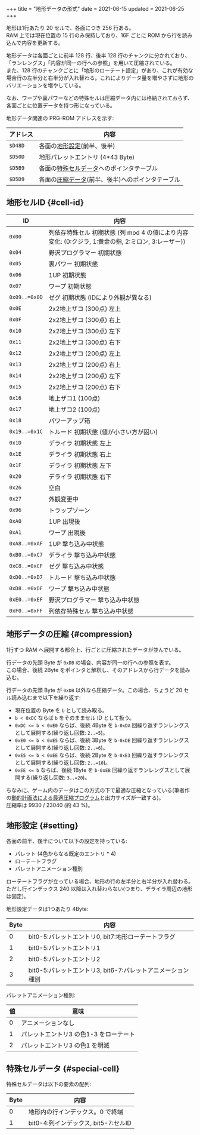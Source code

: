 +++
title = "地形データの形式"
date = 2021-06-15
updated = 2021-06-25
+++

地形は1行あたり 20 セルで、各面につき 256 行ある。  
RAM 上では現在位置の 15 行のみ保持しており、16F ごとに ROM から行を読み込んで内容を更新する。

地形データは各面ごとに前半 128 行、後半 128 行のチャンクに分かれており、「ランレングス」「内容が同一の行への参照」を用いて圧縮されている。  
また、128 行のチャンクごとに「地形のローテート設定」があり、これが有効な場合行の左半分と右半分が入れ替わる。これによりデータ量を増やさずに地形のバリエーションを増やしている。

なお、ワープや裏パワーなどの特殊セルは圧縮データ内には格納されておらず、各面ごとに位置データを持つ形になっている。  

地形データ関連の PRG-ROM アドレスを示す:

| アドレス | 内容                                                             |
| --       | --                                                               |
| `$D48D`  | 各面の[地形設定](#setting)(前半、後半)                           |
| `$D50D`  | 地形パレットエントリ (4*43 Byte)                                 |
| `$D5B9`  | 各面の[特殊セルデータ](#special-cell)へのポインタテーブル        |
| `$D5D9`  | 各面の[圧縮データ](#compression)(前半、後半)へのポインタテーブル |

## 地形セルID {#cell-id}

| ID            | 内容                                                                                                |
| --            | --                                                                                                  |
| `0x00`        | 列依存特殊セル 初期状態 (列 mod 4 の値により内容変化: (0:クジラ, 1:黄金の指, 2:ミロン, 3:レーザー)) |
| `0x04`        | 野沢プログラマー 初期状態                                                                           |
| `0x05`        | 裏パワー 初期状態                                                                                   |
| `0x06`        | 1UP 初期状態                                                                                        |
| `0x07`        | ワープ 初期状態                                                                                     |
| `0x09..=0x0D` | ゼグ 初期状態 (IDにより外観が異なる)                                                                |
| `0x0E`        | 2x2地上ザコ (300点) 左上                                                                            |
| `0x0F`        | 2x2地上ザコ (300点) 右上                                                                            |
| `0x10`        | 2x2地上ザコ (300点) 左下                                                                            |
| `0x11`        | 2x2地上ザコ (300点) 右下                                                                            |
| `0x12`        | 2x2地上ザコ (200点) 左上                                                                            |
| `0x13`        | 2x2地上ザコ (200点) 右上                                                                            |
| `0x14`        | 2x2地上ザコ (200点) 左下                                                                            |
| `0x15`        | 2x2地上ザコ (200点) 右下                                                                            |
| `0x16`        | 地上ザコ1 (100点)                                                                                   |
| `0x17`        | 地上ザコ2 (100点)                                                                                   |
| `0x18`        | パワーアップ箱                                                                                      |
| `0x19..=0x1C` | トルード 初期状態 (値が小さい方が固い)                                                              |
| `0x1D`        | デライラ 初期状態 左上                                                                              |
| `0x1E`        | デライラ 初期状態 右上                                                                              |
| `0x1F`        | デライラ 初期状態 左下                                                                              |
| `0x20`        | デライラ 初期状態 右下                                                                              |
| `0x26`        | 空白                                                                                                |
| `0x27`        | 外観変更中                                                                                          |
| `0x96`        | トラップゾーン                                                                                      |
| `0xA0`        | 1UP 出現後                                                                                          |
| `0xA1`        | ワープ 出現後                                                                                       |
| `0xA8..=0xAF` | 1UP 撃ち込み中状態                                                                                  |
| `0xB0..=0xC7` | デライラ 撃ち込み中状態                                                                             |
| `0xC8..=0xCF` | ゼグ 撃ち込み中状態                                                                                 |
| `0xD0..=0xD7` | トルード 撃ち込み中状態                                                                             |
| `0xD8..=0xDF` | ワープ 撃ち込み中状態                                                                               |
| `0xE0..=0xEF` | 野沢プログラマー 撃ち込み中状態                                                                     |
| `0xF0..=0xFF` | 列依存特殊セル 撃ち込み中状態                                                                       |

## 地形データの圧縮 {#compression}

1行ずつ RAM へ展開する都合上、行ごとに圧縮されたデータが並んでいる。

行データの先頭 Byte が `0xDB` の場合、内容が同一の行への参照を表す。  
この場合、後続 2Byte をポインタと解釈し、そのアドレスから行データを読み込む。

行データの先頭 Byte が `0xDB` 以外なら圧縮データ。この場合、ちょうど 20 セル読み込むまで以下を繰り返す:

* 現在位置の Byte を `b` として読み取る。
* `b < 0xDC` ならば `b` をそのままセル ID として扱う。
* `0xDC <= b < 0xE0` ならば、後続 4Byte を `b-0xDA` 回繰り返すランレングスとして展開する(繰り返し回数: `2..=5`)。
* `0xE0 <= b < 0xE5` ならば、後続 3Byte を `b-0xDE` 回繰り返すランレングスとして展開する(繰り返し回数: `2..=6`)。
* `0xE5 <= b < 0xEE` ならば、後続 2Byte を `b-0xE3` 回繰り返すランレングスとして展開する(繰り返し回数: `2..=10`)。
* `0xEE <= b` ならば、後続 1Byte を `b-0xEB` 回繰り返すランレングスとして展開する(繰り返し回数: `3..=20`)。

ちなみに、ゲーム内のデータはこの方式の下で最適な圧縮となっている(筆者作の[動的計画法による最適圧縮プログラム](https://github.com/taotao54321/starsoldier-ground-compress)と出力サイズが一致する)。  
圧縮率は 9930 / 23040 (約 43 %)。

## 地形設定 {#setting}

各面の前半、後半について以下の設定を持っている:

* パレット (4色からなる既定のエントリ \* 4)
* ローテートフラグ
* パレットアニメーション種別

ローテートフラグが立っている場合、地形の行の左半分と右半分が入れ替わる。ただし行インデックス 240 以降は入れ替わらない(つまり、デライラ周辺の地形は固定)。

地形設定データは1つあたり 4Byte:

| Byte | 内容                                                        |
| --   | --                                                          |
| 0    | bit0-5:パレットエントリ0, bit7:地形ローテートフラグ         |
| 1    | bit0-5:パレットエントリ1                                    |
| 2    | bit0-5:パレットエントリ2                                    |
| 3    | bit0-5:パレットエントリ3, bit6-7:パレットアニメーション種別 |

パレットアニメーション種別:

| 値 | 意味                                   |
| -- | --                                     |
| 0  | アニメーションなし                     |
| 1  | パレットエントリ3 の色1-3 をローテート |
| 2  | パレットエントリ3 の色1 を明滅         |

## 特殊セルデータ {#special-cell}

特殊セルデータは以下の要素の配列:

| Byte | 内容                                 |
| --   | --                                   |
| 0    | 地形内の行インデックス。0 で終端     |
| 1    | bit0-4:列インデックス, bit5-7:セルID |
